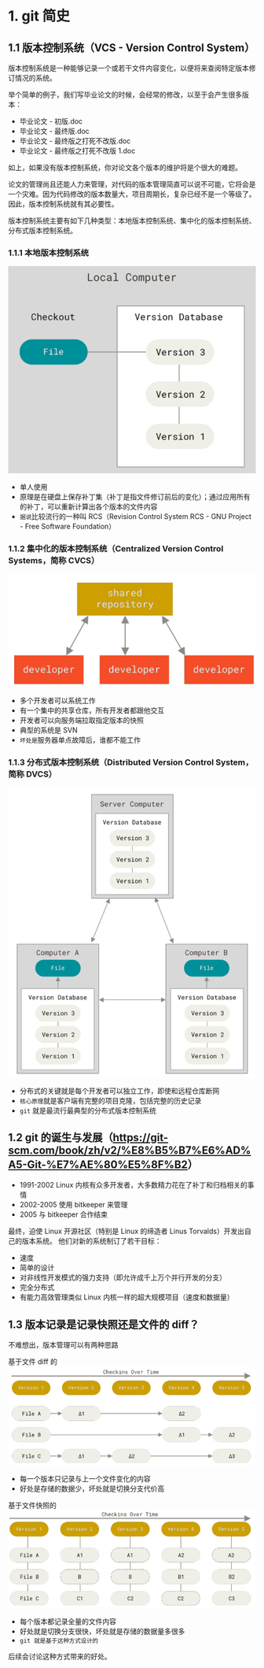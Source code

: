 # 1. git 简史

## 1.1 版本控制系统（VCS - Version Control System）

版本控制系统是一种能够记录一个或若干文件内容变化，以便将来查阅特定版本修订情况的系统。

举个简单的例子，我们写毕业论文的时候，会经常的修改，以至于会产生很多版本：

* 毕业论文 - 初版.doc
* 毕业论文 - 最终版.doc
* 毕业论文 - 最终版之打死不改版.doc
* 毕业论文 - 最终版之打死不改版 1.doc

如上，如果没有版本控制系统，你对论文各个版本的维护将是个很大的难题。

论文的管理尚且还能人力来管理，对代码的版本管理简直可以说不可能，它将会是一个灾难。因为代码修改的版本数量大，项目周期长，复杂已经不是一个等级了。因此，版本控制系统就有其必要性。

版本控制系统主要有如下几种类型：本地版本控制系统、集中化的版本控制系统、分布式版本控制系统。

### 1.1.1 本地版本控制系统

![Alt text](img/image2022-9-26_21-4-36.png)

* 单人使用
* 原理是在硬盘上保存补丁集（补丁是指文件修订前后的变化）；通过应用所有的补丁，可以重新计算出各个版本的文件内容
* `据说`比较流行的一种叫 RCS（Revision Control System RCS - GNU Project - Free Software Foundation）

### 1.1.2 集中化的版本控制系统（Centralized Version Control Systems，简称 CVCS）

![Alt text](img/image2022-9-26_21-12-35.png)

* 多个开发者可以系统工作
* 有一个集中的共享仓库，所有开发者都跟他交互
* 开发者可以向服务端拉取指定版本的快照
* 典型的系统是 SVN
* `坏处是`服务器单点故障后，谁都不能工作

### 1.1.3 分布式版本控制系统（Distributed Version Control System，简称 DVCS）

![Alt text](img/image2022-9-26_21-14-53.png)

* 分布式的关键就是每个开发者可以独立工作，即使和远程仓库断网
* `核心原理`就是客户端有完整的项目克隆，包括完整的历史记录
* `git` 就是最流行最典型的分布式版本控制系统

## 1.2 git 的诞生与发展（<https://git-scm.com/book/zh/v2/%E8%B5%B7%E6%AD%A5-Git-%E7%AE%80%E5%8F%B2>）

* 1991-2002    Linux 内核有众多开发者，大多数精力花在了补丁和归档相关的事情
* 2002-2005    使用 bitkeeper 来管理
* 2005         与 bitkeeper 合作结束

最终，迫使 Linux 开源社区（特别是 Linux 的缔造者 Linus Torvalds）开发出自己的版本系统。 他们对新的系统制订了若干目标：

* 速度
* 简单的设计
* 对非线性开发模式的强力支持（即允许成千上万个并行开发的分支）
* 完全分布式
* 有能力高效管理类似 Linux 内核一样的超大规模项目（速度和数据量）

## 1.3 版本记录是记录快照还是文件的 diff？

不难想出，版本管理可以有两种思路

基于文件 diff 的
![Alt text](img/image2022-9-27_1-37-45.png)

* 每一个版本只记录与上一个文件变化的内容
* 好处是存储的数据少，坏处就是切换分支代价高

基于文件快照的
![Alt text](img/image2022-9-27_1-39-3.png)

* 每个版本都记录全量的文件内容
* 好处就是切换分支很快，坏处就是存储的数据量多很多
* `git 就是基于这种方式设计的`

后续会讨论这种方式带来的好处。
